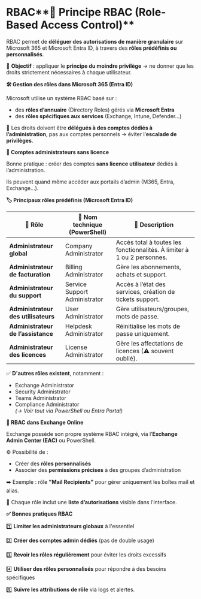 # RBAC**🔐 Principe RBAC (Role-Based Access Control)**

RBAC permet de **déléguer des autorisations de manière granulaire** sur Microsoft 365 et Microsoft Entra ID, à travers des **rôles prédéfinis ou personnalisés**.

🎯 **Objectif** : appliquer le **principe du moindre privilège** → ne donner que les droits strictement nécessaires à chaque utilisateur.



**🛠️ Gestion des rôles dans Microsoft 365 (Entra ID)**

Microsoft utilise un système RBAC basé sur :

- des **rôles d’annuaire** (Directory Roles) gérés via **Microsoft Entra**
- des **rôles spécifiques aux services** (Exchange, Intune, Defender...)

📌 Les droits doivent être **délégués à des comptes dédiés à l’administration**, pas aux comptes personnels → éviter l’**escalade de privilèges**.



**👤 Comptes administrateurs sans licence**

Bonne pratique : créer des comptes **sans licence utilisateur** dédiés à l’administration.

Ils peuvent quand même accéder aux portails d’admin (M365, Entra, Exchange...).



**🏷️ Principaux rôles prédéfinis (Microsoft Entra ID)**

| **📛 Rôle** | **🔧 Nom technique (PowerShell)** | **🎯 Description** |
|----|----|----|
| **Administrateur global** | Company Administrator | Accès total à toutes les fonctionnalités. À limiter à 1 ou 2 personnes. |
| **Administrateur de facturation** | Billing Administrator | Gère les abonnements, achats et support. |
| **Administrateur du support** | Service Support Administrator | Accès à l’état des services, création de tickets support. |
| **Administrateur des utilisateurs** | User Administrator | Gère utilisateurs/groupes, mots de passe. |
| **Administrateur de l’assistance** | Helpdesk Administrator | Réinitialise les mots de passe uniquement. |
| **Administrateur des licences** | License Administrator | Gère les affectations de licences (⚠ souvent oublié). |

✅ **D'autres rôles existent**, notamment :

- Exchange Administrator
- Security Administrator
- Teams Administrator
- Compliance Administrator  
  *(→ Voir tout via PowerShell ou Entra Portal)*



**📧 RBAC dans Exchange Online**

Exchange possède son propre système RBAC intégré, via l’**Exchange Admin Center (EAC)** ou PowerShell.

⚙️ Possibilité de :

- Créer des **rôles personnalisés**
- Associer des **permissions précises** à des groupes d’administration

➡️ Exemple : rôle **"Mail Recipients"** pour gérer uniquement les boîtes mail et alias.

📝 Chaque rôle inclut une **liste d’autorisations** visible dans l’interface.

**✅ Bonnes pratiques RBAC**

1️⃣ **Limiter les administrateurs globaux** à l'essentiel

2️⃣ **Créer des comptes admin dédiés** (pas de double usage)

3️⃣ **Revoir les rôles régulièrement** pour éviter les droits excessifs

4️⃣ **Utiliser des rôles personnalisés** pour répondre à des besoins spécifiques

5️⃣ **Suivre les attributions de rôle** via logs et alertes.
